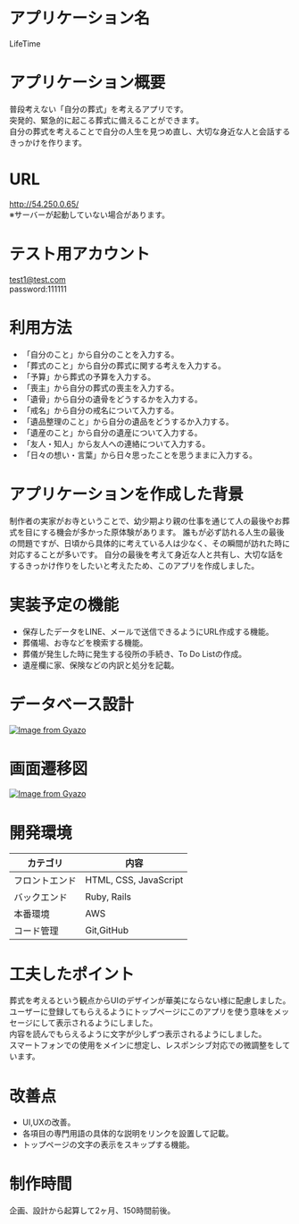# アプリケーション名
LifeTime
# アプリケーション概要
普段考えない「自分の葬式」を考えるアプリです。<br>突発的、緊急的に起こる葬式に備えることができます。<br>自分の葬式を考えることで自分の人生を見つめ直し、大切な身近な人と会話するきっかけを作ります。
# URL
http://54.250.0.65/
<br>※サーバーが起動していない場合があります。
# テスト用アカウント
test1@test.com
<br>password:111111
# 利用方法
- 「自分のこと」から自分のことを入力する。
- 「葬式のこと」から自分の葬式に関する考えを入力する。
- 「予算」から葬式の予算を入力する。
- 「喪主」から自分の葬式の喪主を入力する。
- 「遺骨」から自分の遺骨をどうするかを入力する。
- 「戒名」から自分の戒名について入力する。
- 「遺品整理のこと」から自分の遺品をどうするか入力する。
- 「遺産のこと」から自分の遺産について入力する。
- 「友人・知人」から友人への連絡について入力する。
- 「日々の想い・言葉」から日々思ったことを思うままに入力する。
# アプリケーションを作成した背景
制作者の実家がお寺ということで、幼少期より親の仕事を通じて人の最後やお葬式を目にする機会が多かった原体験があります。
誰もが必ず訪れる人生の最後の問題ですが、日頃から具体的に考えている人は少なく、その瞬間が訪れた時に対応することが多いです。
自分の最後を考えて身近な人と共有し、大切な話をするきっかけ作りをしたいと考えたため、このアプリを作成しました。
# 実装予定の機能
- 保存したデータをLINE、メールで送信できるようにURL作成する機能。
- 葬儀場、お寺などを検索する機能。
- 葬儀が発生した時に発生する役所の手続き、To Do Listの作成。
- 遺産欄に家、保険などの内訳と処分を記載。
# データベース設計
[![Image from Gyazo](https://i.gyazo.com/4e78b321c7e0924a35562b3b0c81d081.png)](https://gyazo.com/4e78b321c7e0924a35562b3b0c81d081)
# 画面遷移図
[![Image from Gyazo](https://i.gyazo.com/cffeda60bf697e459361eae6fa93c6e4.png)](https://gyazo.com/cffeda60bf697e459361eae6fa93c6e4)
# 開発環境
| カテゴリ | 内容 |
| --- | --- |
| フロントエンド | HTML, CSS, JavaScript |
| バックエンド | Ruby, Rails|
| 本番環境    | AWS |
| コード管理 | Git,GitHub |

# 工夫したポイント
葬式を考えるという観点からUIのデザインが華美にならない様に配慮しました。
<br>ユーザーに登録してもらえるようにトップページにこのアプリを使う意味をメッセージにして表示されるようにしました。
<br>内容を読んでもらえるように文字が少しずつ表示されるようにしました。
<br>スマートフォンでの使用をメインに想定し、レスポンシブ対応での微調整をしています。
# 改善点
- UI,UXの改善。
- 各項目の専門用語の具体的な説明をリンクを設置して記載。
- トップページの文字の表示をスキップする機能。
# 制作時間
企画、設計から起算して2ヶ月、150時間前後。

